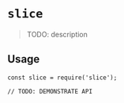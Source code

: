 # `slice`

> TODO: description

## Usage

```
const slice = require('slice');

// TODO: DEMONSTRATE API
```
